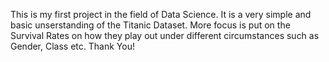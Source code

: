 This is my first project in the field of Data Science. It is a very simple and basic unserstanding of the Titanic Dataset. More focus is put on the Survival Rates on how they play out under different circumstances
such as Gender, Class etc.
Thank You!
